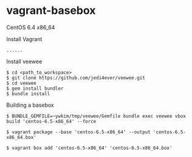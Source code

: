vagrant-basebox
===============

CentOS 6.4 x86_64

Install Vagrant
```
......
```

Install veewee
```
$ cd <path_to_workspace>
$ git clone https://github.com/jedi4ever/veewee.git
$ cd veewee
$ gem install bundler
$ bundle install
```

Building a basebox
```
$ BUNDLE_GEMFILE=~ywkim/tmp/veewee/Gemfile bundle exec veewee vbox build 'centos-6.5-x86_64' --force

$ vagrant package --base 'centos-6.5-x86_64' --output 'centos-6.5-x86_64.box'

$ vagrant box add 'centos-6.5-x86_64' 'centos-6.5-x86_64.box'
```

